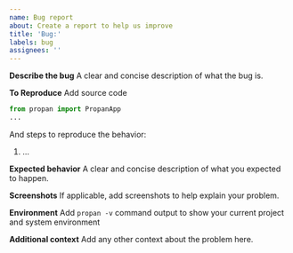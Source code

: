 ```yaml
---
name: Bug report
about: Create a report to help us improve
title: 'Bug:'
labels: bug
assignees: ''
---
```


**Describe the bug**
A clear and concise description of what the bug is.

**To Reproduce**
Add source code

```python
from propan import PropanApp
...
```

And steps to reproduce the behavior:

1. ...

**Expected behavior**
A clear and concise description of what you expected to happen.

**Screenshots**
If applicable, add screenshots to help explain your problem.

**Environment**
Add `propan -v` command output to show your current project and system environment

**Additional context**
Add any other context about the problem here.

